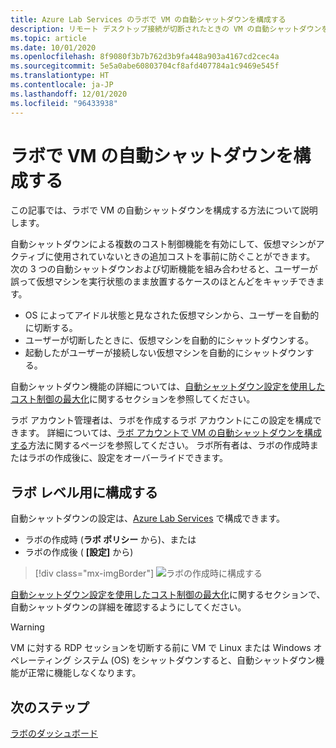 ```yaml
---
title: Azure Lab Services のラボで VM の自動シャットダウンを構成する
description: リモート デスクトップ接続が切断されたときの VM の自動シャットダウンを有効または無効にする方法について説明します。
ms.topic: article
ms.date: 10/01/2020
ms.openlocfilehash: 8f9080f3b7b762d3b9fa448a903a4167cd2cec4a
ms.sourcegitcommit: 5e5a0abe60803704cf8afd407784a1c9469e545f
ms.translationtype: HT
ms.contentlocale: ja-JP
ms.lasthandoff: 12/01/2020
ms.locfileid: "96433938"
---
```

# <a name="configure-automatic-shutdown-of-vms-for-a-lab"></a>ラボで VM の自動シャットダウンを構成する

この記事では、ラボで VM の自動シャットダウンを構成する方法について説明します。

自動シャットダウンによる複数のコスト制御機能を有効にして、仮想マシンがアクティブに使用されていないときの追加コストを事前に防ぐことができます。 次の 3 つの自動シャットダウンおよび切断機能を組み合わせると、ユーザーが誤って仮想マシンを実行状態のまま放置するケースのほとんどをキャッチできます。
 
* OS によってアイドル状態と見なされた仮想マシンから、ユーザーを自動的に切断する。
* ユーザーが切断したときに、仮想マシンを自動的にシャットダウンする。
* 起動したがユーザーが接続しない仮想マシンを自動的にシャットダウンする。

自動シャットダウン機能の詳細については、[自動シャットダウン設定を使用したコスト制御の最大化](cost-management-guide.md#automatic-shutdown-settings-for-cost-control)に関するセクションを参照してください。

ラボ アカウント管理者は、ラボを作成するラボ アカウントにこの設定を構成できます。 詳細については、[ラボ アカウントで VM の自動シャットダウンを構成する](how-to-configure-lab-accounts.md)方法に関するページを参照してください。 ラボ所有者は、ラボの作成時またはラボの作成後に、設定をオーバーライドできます。 

## <a name="configure-for-the-lab-level"></a>ラボ レベル用に構成する

自動シャットダウンの設定は、[Azure Lab Services](https://labs.azure.com/) で構成できます。

* ラボの作成時 (**ラボ ポリシー** から)、または
* ラボの作成後 ( **[設定]** から)

> [!div class="mx-imgBorder"]
> ![ラボの作成時に構成する](./media/how-to-enable-shutdown-disconnect/configure-lab-creation.png)

[自動シャットダウン設定を使用したコスト制御の最大化](cost-management-guide.md#automatic-shutdown-settings-for-cost-control)に関するセクションで、自動シャットダウンの詳細を確認するようにしてください。

> [!WARNING]
> VM に対する RDP セッションを切断する前に VM で Linux または Windows オペレーティング システム (OS) をシャットダウンすると、自動シャットダウン機能が正常に機能しなくなります。  
## <a name="next-steps"></a>次のステップ

[ラボのダッシュボード](use-dashboard.md)

